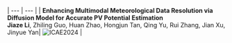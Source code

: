 | --- | --- |
| **Enhancing Multimodal Meteorological Data Resolution via Diffusion Model for Accurate PV Potential Estimation** <br> **Jiaze Li**, Zhiling Guo, Huan Zhao, Hongjun Tan, Qing Yu, Rui Zhang, Jian Xu, Jinyue Yan| ![ICAE2024](/ICAE2024.png) |

